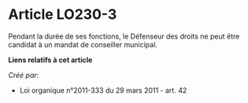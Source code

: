 # Article LO230-3

Pendant la durée de ses fonctions, le Défenseur des droits ne peut être candidat à un mandat de conseiller municipal.

**Liens relatifs à cet article**

_Créé par_:

  - Loi organique n°2011-333 du 29 mars 2011 - art. 42
